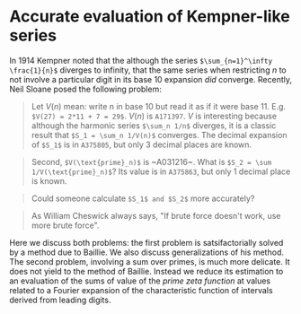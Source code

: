 Accurate evaluation of Kempner-like series
==========================================

In 1914 Kempner noted that the although the series
`$\sum_{n=1}^\infty \frac{1}{n}$`
diverges to infinity, that the same
series when restricting $n$ to not involve a particular digit in its
base 10 expansion *did* converge. Recently, Neil Sloane posed the
following problem:

> Let $V(n)$ mean: write n in base 10 but read it as if it were
base 11.  E.g. `$V(27) = 2*11 + 7 = 29$`. $V(n)$ is `A171397`.  $V$ is
interesting because although the harmonic series
`$\sum_n 1/n$`
diverges, it is a classic result that
`$S_1 = \sum_n 1/V(n)$`
converges.  The decimal expansion of `$S_1$` is in `A375805`, but only
3 decimal places are known.

> Second, `$V(\text{prime}_n)$` is ~A031216~. What is
`$S_2 = \sum 1/V(\text{prime}_n)$`?
Its value is in `A375863`, but only 1 decimal place is known.

> Could someone calculate `$S_1$ and $S_2$` more accurately?

> As William Cheswick always says, "If brute force doesn't work, use
> more brute force".

Here we discuss both problems: the first problem is satsifactorially
solved by a method due to Baillie. We also discuss generalizations of
his method. The second problem, involving a sum over primes, is much
more delicate. It does not yield to the method of Baillie. Instead we
reduce its estimation to an evaluation of the sums of value of the
*prime zeta function* at values related to a Fourier expansion of the
characteristic function of intervals derived from leading digits.

